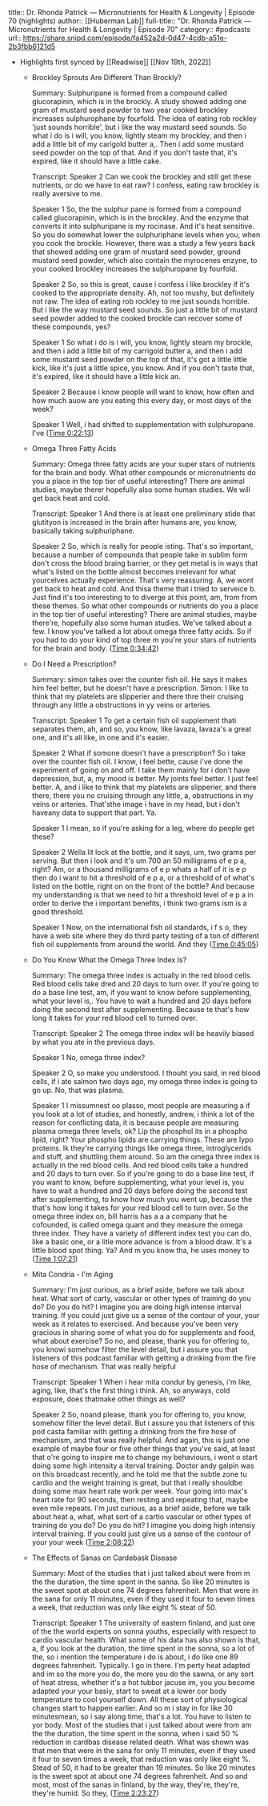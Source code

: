 title:: Dr. Rhonda Patrick —  Micronutrients for Health & Longevity | Episode 70 (highlights)
author:: [[Huberman Lab]]
full-title:: "Dr. Rhonda Patrick —  Micronutrients for Health & Longevity | Episode 70"
category:: #podcasts
url:: https://share.snipd.com/episode/fa452a2d-0d47-4cdb-a51e-2b3fbb6121d5

- Highlights first synced by [[Readwise]] [[Nov 19th, 2022]]
	- Brockley Sprouts Are Different Than Brockly?
	  
	  Summary:
	  Sulphuripane is formed from a compound called glucorapinin, which is in the brockly. A study showed adding one gram of mustard seed powder to two year cooked brockley increases sulphurophane by fourfold. The idea of eating rob rockley 'just sounds horrible', but i like the way mustard seed sounds. So what i do is i will, you know, lightly steam my brockley, and then i add a little bit of my carigold butter a,. Then i add some mustard seed powder on the top of that. And if you don't taste that, it's expired, like it should have a little cake.
	  
	  Transcript:
	  Speaker 2
	  Can we cook the brockley and still get these nutrients, or do we have to eat raw? I confess, eating raw brockley is really aversive to me.
	  
	  Speaker 1
	  So, the the sulphur pane is formed from a compound called glucorapinin, which is in the brockley. And the enzyme that converts it into sulphuripane is my rocinase. And it's heat sensitive. So you do somewhat lower the sulphuriphane levels when you, when you cook the brockle. However, there was a study a few years back that showed adding one gram of mustard seed powder, ground mustard seed powder, which also contain the myrocenes enzyne, to your cooked brockley increases the sulphuropane by fourfold.
	  
	  Speaker 2
	  So, so this is great, cause i confess i like brockley if it's cooked to the appropriate density. Ah, not too mushy, but definitely not raw. The idea of eating rob rockley to me just sounds horrible. But i like the way mustard seed sounds. So just a little bit of mustard seed powder added to the cooked brockle can recover some of these compounds, yes?
	  
	  Speaker 1
	  So what i do is i will, you know, lightly steam my brockle, and then i add a little bit of my carrigold butter a, and then i add some mustard seed powder on the top of that, it's got a little little kick, like it's just a little spice, you know. And if you don't taste that, it's expired, like it should have a little kick an.
	  
	  Speaker 2
	  Because i know people will want to know, how often and how much auow are you eating this every day, or most days of the week?
	  
	  Speaker 1
	  Well, i had shifted to supplementation with sulphuropane. I've ([Time 0:22:13](https://share.snipd.com/snip/ffcccbf4-7f1a-4c6b-9814-31cfb0112e4f))
	- Omega Three Fatty Acids
	  
	  Summary:
	  Omega three fatty acids are your super stars of nutrients for the brain and body. What other compounds or micronutrients do you a place in the top tier of useful interesting? There are animal studies, maybe therer hopefully also some human studies. We will get back heat and cold.
	  
	  Transcript:
	  Speaker 1
	  And there is at least one preliminary stide that glutityon is increased in the brain after humans are, you know, basically taking sulphuriphane.
	  
	  Speaker 2
	  So, which is really for people isting. That's so important, because a number of compounds that people take in sublim form don't cross the blood braing barrier, or they get metal is in ways that what's listed on the bottle almost becomes irrelevant for what yourcelves actually experience. That's very reassuring. A, we wont get back to heat and cold. And thisa theme that i tried to serveice b. Just find it's too interesting to to diverge at this point, am, from from these themes. So what other compounds or nutrients do you a place in the top tier of useful interesting? There are animal studies, maybe there're, hopefully also some human studies. We've talked about a few. I know you've talked a lot about omega three fatty acids. So if you had to do your kind of top three m you're your stars of nutrients for the brain and body. ([Time 0:34:42](https://share.snipd.com/snip/7e3a940d-e68f-4e03-b808-b1d01a369f9f))
	- Do I Need a Prescription?
	  
	  Summary:
	  simon takes over the counter fish oil. He says it makes him feel better, but he doesn't have a prescription. Simon: I like to think that my platelets are slipperier and there thre their cruising through any little a obstructions in yy veins or arteries.
	  
	  Transcript:
	  Speaker 1
	  To get a certain fish oil supplement thati separates them, ah, and so, you know, like lavaza, lavaza's a great one, and it's all like, in one and it's easier.
	  
	  Speaker 2
	  What if somone doesn't have a prescription? So i take over the counter fish oil. I know, i feel bette, cause i've done the experiment of going on and off. I take them mainly for i don't have depression, but, a, my mood is better. My joints feel better. I just feel better. A, and i like to think that my platelets are slipperier, and there there, there you no cruising through any little, a, obstructions in my veins or arteries. That'sthe image i have in my head, but i don't haveany data to support that part. Ya.
	  
	  Speaker 1
	  I mean, so if you're asking for a leg, where do people get these?
	  
	  Speaker 2
	  Wella lit lock at the bottle, and it says, um, two grams per serving. But then i look and it's um 700 an 50 milligrams of e p a, right? Am, or a thousand milligrams of e p whats a half of it is e p then do i want to hit a threshold of e p a, or a threshold of of what's listed on the bottle, right on on the front of the bottle? And because my understanding is that we need to hit a threshold level of e p a in order to derive the i important benefits, i think two grams ism is a good threshold.
	  
	  Speaker 1
	  Now, on the international fish oil standards, i f s o, they have a web site where they do third party testing of a ton of different fish oil supplements from around the world. And they ([Time 0:45:05](https://share.snipd.com/snip/db205da2-bec8-4a53-a7a2-7e03073fa459))
	- Do You Know What the Omega Three Index Is?
	  
	  Summary:
	  The omega three index is actually in the red blood cells. Red blood cells take dred and 20 days to turn over. If you're going to do a base line test, am, if you want to know before supplementing, what your level is,. You have to wait a hundred and 20 days before doing the second test after supplementing. Because te that's how long it takes for your red blood cell to turned over.
	  
	  Transcript:
	  Speaker 2
	  The omega three index will be heavily biased by what you ate in the previous days.
	  
	  Speaker 1
	  No, omega three index?
	  
	  Speaker 2
	  O, so make you understood. I thouht you said, in red blood cells, if i ate salmon two days ago, my omega three index is going to go up. No, that was plasma.
	  
	  Speaker 1
	  I missumnest oo plasso, most people are measuring a if you look at a lot of studies, and honestly, andrew, i think a lot of the reason for conflicting data, it is because people are measuring plasma omega three levels, ok? Lip the phosphol its in a phospho lipid, right? Your phospho lipids are carrying things. These are lypo proteins. Ik they're carrying things like omega three, introglycerids and stuff, and shuttling them around. So am the omega three index is actually in the red blood cells. And red blood cells take a hundred and 20 days to turn over. So if you're going to do a base line test, if you want to know, before supplementing, what your level is, you have to wait a hundred and 20 days before doing the second test after supplementing, to know how much you went up, because the that's how long it takes for your red blood cell to turn over. So the omega three index on, bill harris has a a a company that he cofounded, is called omega quant and they measure the omega three index. They have a variety of different index test you can do, like a basic one, or a litle more advance is from a blood draw. It's a little blood spot thing. Ya? And m you know tha, he uses money to ([Time 1:07:21](https://share.snipd.com/snip/c76c5e1d-a976-44f7-b765-7ba652712d84))
	- Mita Condria - I'm Aging
	  
	  Summary:
	  I'm just curious, as a brief aside, before we talk about heat. What sort of carty, vascular or other types of training do you do? Do you do hit? I imagine you are doing high intense interval training. If you could just give us a sense of the contour of your, your week as it relates to exercised. And because you've been very gracious in sharing some of what you do for supplements and food, what about exercise? So no, and please, thank you for offering to, you knowi somehow filter the level detail, but i assure you that listeners of this podcast familiar with getting a drinking from the fire hose of mechanism. That was really helpful
	  
	  Transcript:
	  Speaker 1
	  When i hear mita condur by genesis, i'm like, aging, like, that's the first thing i think. Ah, so anyways, cold exposure, does thatmake other things as well?
	  
	  Speaker 2
	  So, noand please, thank you for offering to, you know, somehow filter the level detail. But i assure you that listeners of this pod casta familiar with getting a drinking from the fire hose of mechanism, and that was really helpful. And again, this is just one example of maybe four or five other things that you've said, at least that o're going to inspire me to change my behaviours, i wont o start doing some high intensity a iterval training. Doctor andy galpin was on this broadcast recently, and he told me that the subtle zone tu cardio and the weight training is great, but that i really shouldbe doing some max heart rate work per week. Your going into max's heart rate for 90 seconds, then resting and repeating that, maybe even mile repeats. I'm just curious, as a brief aside, before we talk about heat a, what, what sort of a cartio vascular or other types of training do you do? Do you do hit? I imagine you doing high intensiy interval training. If you could just give us a sense of the contour of your your week ([Time 2:08:22](https://share.snipd.com/snip/4a8db9da-daf6-476d-abac-5456bf7b2d84))
	- The Effects of Sanas on Cardebask Disease
	  
	  Summary:
	  Most of the studies that i just talked about were from m the the duration, the time spent in the sanna. So like 20 minutes is the sweet spot at about one 74 degrees fahrenheit. Men that were in the sana for only 11 minutes, even if they used it four to seven times a week, that reduction was only like eight % steat of 50.
	  
	  Transcript:
	  Speaker 1
	  The university of eastern finland, and just one of the the world experts on sonna youths, especially with respect to cardio vascular health. What some of his data has also shown is that, a, if you look at the duration, the time spent in the sonna, so a lot of the, so i mention the temperature i do is about, i do like one 89 degrees fahrenheit. Typically. I go in there. I'm perty heat adapted and im so the more you do, the more you do the sawna, or any sort of heat stress, whether it's a hot tubbor jacuse im, you you become adapted your your basiy, start to sweat at a lower cor body temperature to cool yourself down. All these sort of physiological changes start to happen earlier. And so m i stay in for like 30 minutesmean, so i say along time, that's a lot. You have to listen to yor body. Most of the studies that i just talked about were from am the the duration, the time spent in the sonna, when i said 50 % reduction in cardbas disease related death. What was shown was that men that were in the sana for only 11 minutes, even if they used it four to seven times a week, that reduction was only like eight %. Stead of 50, it had to be greater than 19 minutes. So like 20 minutes is the sweet spot at about one 74 degrees fahrenheit. And so and most, most of the sanas in finland, by the way, they're, they're, they're humid. So they, ([Time 2:23:27](https://share.snipd.com/snip/dc20e723-51be-4c2d-ab39-f16fabd08365))
